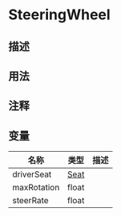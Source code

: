 # SteeringWheel

## 描述

## 用法

## 注释

## 变量
| 名称 | 类型 | 描述 |
| ----------- | ----------- | ----------- |
| driverSeat | [Seat](/Documents/Components/Vehicle/Seat.md)  |  |
| maxRotation  | float  |  |
| steerRate |  float |  |
